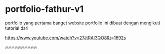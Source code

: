 # portfolio-fathur-v1
portfolio yang pertama banget
website portfolio ini dibuat dengan mengikuti tutorial dari

https://www.youtube.com/watch?v=27JtRAI3QO8&t=1692s

🔥🔥🔥🔥🔥🔥🔥🔥🔥🔥
